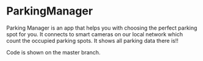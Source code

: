 # ParkingManager

Parking Manager is an app that helps you with choosing the perfect parking spot for you.
It connects to smart cameras on our local network which count the occupied parking spots.
It shows all parking data there is!!

Code is shown on the master branch.


